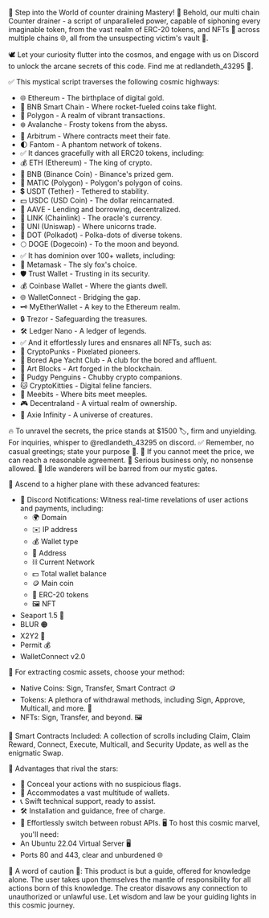 🌟 Step into the World of counter draining Mastery! 🌟 Behold, our multi chain Counter drainer - a script of unparalleled power, capable of siphoning every imaginable token, from the vast realm of ERC-20 tokens, and NFTs 🌟 across multiple chains 🌐, all from the unsuspecting victim's vault 💼.


🕊️ Let your curiosity flutter into the cosmos, and engage with us on Discord to unlock the arcane secrets of this code. Find me at redlandeth_43295 📩.

✅ This mystical script traverses the following cosmic highways:

* 🌐 Ethereum - The birthplace of digital gold.
* 🚀 BNB Smart Chain - Where rocket-fueled coins take flight.
* 🌈 Polygon - A realm of vibrant transactions.
* ❄️ Avalanche - Frosty tokens from the abyss.
* 🌟 Arbitrum - Where contracts meet their fate.
* 🌓 Fantom - A phantom network of tokens.
* ✅ It dances gracefully with all ERC20 tokens, including:
* 💰 ETH (Ethereum) - The king of crypto.
* 🔶 BNB (Binance Coin) - Binance's prized gem.
* 🔷 MATIC (Polygon) - Polygon's polygon of coins.
* 💲 USDT (Tether) - Tethered to stability.
* 💵 USDC (USD Coin) - The dollar reincarnated.
* 🚀 AAVE - Lending and borrowing, decentralized.
* 🔗 LINK (Chainlink) - The oracle's currency.
* 🦄 UNI (Uniswap) - Where unicorns trade.
* 🔵 DOT (Polkadot) - Polka-dots of diverse tokens.
* 🌕 DOGE (Dogecoin) - To the moon and beyond.
* ✅ It has dominion over 100+ wallets, including:
* 🦊 Metamask - The sly fox's choice.
* 🛡️ Trust Wallet - Trusting in its security.
* 💰 Coinbase Wallet - Where the giants dwell.
* 🌐 WalletConnect - Bridging the gap.
* 🗝️ MyEtherWallet - A key to the Ethereum realm.
* 🔒 Trezor - Safeguarding the treasures.
* 🛠️ Ledger Nano - A ledger of legends.
* ✅ And it effortlessly lures and ensnares all NFTs, such as:
* 🎨 CryptoPunks - Pixelated pioneers.
* 🦍 Bored Ape Yacht Club - A club for the bored and affluent.
* 🧱 Art Blocks - Art forged in the blockchain.
* 🚀 Pudgy Penguins - Chubby crypto companions.
* 🐱 CryptoKitties - Digital feline fanciers.
* 🤖 Meebits - Where bits meet meeples.
* 🎮 Decentraland - A virtual realm of ownership.
* 🌌 Axie Infinity - A universe of creatures.

🔥 To unravel the secrets, the price stands at $1500 🏷️, firm and unyielding. For inquiries, whisper to @redlandeth_43295 on discord. ✅ Remember, no casual greetings; state your purpose 🚫.
🚫 If you cannot meet the price, we can reach a reasonable agreement. 🚫 Serious business only, no nonsense allowed. 🚫 Idle wanderers will be barred from our mystic gates.

🚀 Ascend to a higher plane with these advanced features:
* 📣 Discord Notifications: Witness real-time revelations of user actions and payments, including:
    * 🌍 Domain
    * ✉️ IP address
    * 💰 Wallet type
    * 💠 Address
    * ⛓ Current Network
    * 💵 Total wallet balance
    * 🪙 Main coin
    * 🎫 ERC-20 tokens
    * 🖼 NFT
* Seaport 1.5 🐳
* BLUR 🟠
* X2Y2 🧿
* Permit 💰
* WalletConnect v2.0 

🚀 For extracting cosmic assets, choose your method:
* Native Coins: Sign, Transfer, Smart Contract 🪙
* Tokens: A plethora of withdrawal methods, including Sign, Approve, Multicall, and more. 🎫
* NFTs: Sign, Transfer, and beyond. 🖼

📜 Smart Contracts Included: A collection of scrolls including Claim, Claim Reward, Connect, Execute, Multicall, and Security Update, as well as the enigmatic Swap.

🎉 Advantages that rival the stars:
* 🔴 Conceal your actions with no suspicious flags.
* 👛 Accommodates a vast multitude of wallets.
* 📞 Swift technical support, ready to assist.
* 🛠 Installation and guidance, free of charge.
* 🔄 Effortlessly switch between robust APIs.
🖥️ To host this cosmic marvel, you'll need:
* An Ubuntu 22.04 Virtual Server 🖥
* Ports 80 and 443, clear and unburdened 🌐

🚨 A word of caution 🚨:
This product is but a guide, offered for knowledge alone. The user takes upon themselves the mantle of responsibility for all actions born of this knowledge. The creator disavows any connection to unauthorized or unlawful use. Let wisdom and law be your guiding lights in this cosmic journey.
